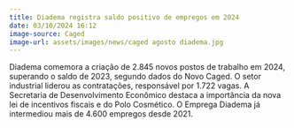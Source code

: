 ```yaml
---
title: Diadema registra saldo positivo de empregos em 2024
date: 03/10/2024 16:12
image-source: Caged
image-url: assets/images/news/caged agosto diadema.jpg
---
```


Diadema comemora a criação de 2.845 novos postos de trabalho em 2024, superando o saldo de 2023, segundo dados do Novo Caged. O setor industrial liderou as contratações, responsável por 1.722 vagas. A Secretaria de Desenvolvimento Econômico destaca a importância da nova lei de incentivos fiscais e do Polo Cosmético. O Emprega Diadema já intermediou mais de 4.600 empregos desde 2021.